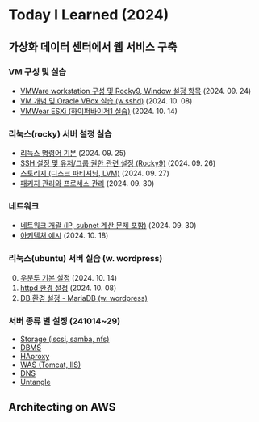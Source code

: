 # Today I Learned (2024)


## 가상화 데이터 센터에서 웹 서비스 구축

### VM 구성 및 실습
- [VMWare workstation 구성 및 Rocky9, Window 설정 항목](VM/240924.md) (2024. 09. 24)
- [VM 개념 및 Oracle VBox 실습 (w.sshd)](VM/241008-1.md) (2024. 10. 08)
- [VMWear ESXi (하이퍼바이저1 실습)](VM/241014.md) (2024. 10. 14)

### 리눅스(rocky) 서버 설정 실습
- [리눅스 명령어 기본](VM/240925.md) (2024. 09. 25)
- [SSH 설정 및 유저/그룹 권한 관련 설정 (Rocky9)](VM/240926.md) (2024. 09. 26)
- [스토리지 (디스크 파티셔닝, LVM)](VM/240927.md) (2024. 09. 27)
- [패키지 관리와 프로세스 관리](VM/240930-1.md) (2024. 09. 30)

### 네트워크
- [네트워크 개괄 (IP, subnet 계산 문제 포함)](VM/240930-2.md) (2024. 09. 30)
- [아키텍처 예시](VM/241018.md) (2024. 10. 18)

### 리눅스(ubuntu) 서버 실습 (w. wordpress)
0. [우분투 기본 설정](VM/241014-ubuntu.md) (2024. 10. 14)
1. [httpd 환경 설정](VM/241008-2.md) (2024. 10. 08)
2. [DB 환경 설정 - MariaDB (w. wordpress)](VM/241010_11.md)

### 서버 종류 별 설정 (241014~29)
- [Storage (iscsi, samba, nfs)](VM/storage.md)
- [DBMS](VM/dbms.md)
- [HAproxy](VM/haproxy.md)
- [WAS (Tomcat, IIS)](VM/was.md)
- [DNS](VM/dns.md)
- [Untangle](VM/untangle.md)

## Architecting on AWS